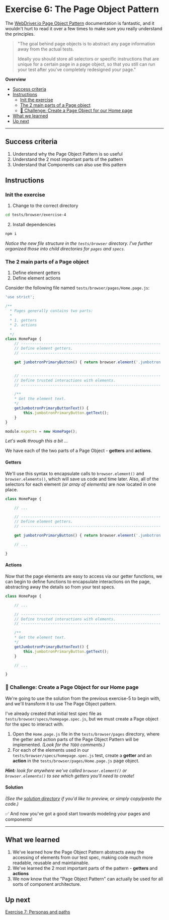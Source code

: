 # Exercise 6: The Page Object Pattern

The [WebDriver.io Page Object Pattern](http://webdriver.io/guide/testrunner/pageobjects.html) documentation is fantastic, and it wouldn't hurt to read it over a few times to make sure you really understand the principles.

> "The goal behind page objects is to abstract any page information away from the actual tests.
> 
> Ideally you should store all selectors or specific instructions that are unique for a certain page in a page object, so that you still can run your test after you’ve completely redesigned your page."

**Overview**

<!-- TOC -->

- [Success criteria](#success-criteria)
- [Instructions](#instructions)
  - [Init the exercise](#init-the-exercise)
  - [The 2 main parts of a Page object](#the-2-main-parts-of-a-page-object)
  - [💪 Challenge: Create a Page Object for our Home page](#💪-challenge-create-a-page-object-for-our-home-page)
- [What we learned](#what-we-learned)
- [Up next](#up-next)

<!-- /TOC -->

---

## Success criteria

1. Understand why the Page Object Pattern is so useful
1. Understand the 2 most important parts of the pattern
1. Understand that Components can also use this pattern

## Instructions

### Init the exercise

1. Change to the correct directory

```bash
cd tests/browser/exercise-4
```

2. Install dependencies

```bash
npm i
```

_Notice the new file structure in the `tests/browser` directory.  I've further organized those into child directories for `pages` and `specs`._

### The 2 main parts of a Page object

1. Define element getters
1. Define element actions

Consider the following file named `tests/browser/pages/Home.page.js`:

```js
'use strict';

/**
  * Pages generally contains two parts:
  *
  * 1. getters
  * 2. actions
  *
  */
class HomePage {
    // --------------------------------------------------------------
    // Define element getters.
    // --------------------------------------------------------------

    get jumbotronPrimaryButton() { return browser.element('.jumbotron .btn-primary'); }


    // --------------------------------------------------------------
    // Define trusted interactions with elements.
    // --------------------------------------------------------------

    /**
    * Get the element text.
    */
    getJumbotronPrimaryButtonText() {
        this.jumbotronPrimaryButton.getText();
    }
}

module.exports = new HomePage();

```

_Let's walk through this a bit ..._

We have each of the two parts of a Page Object - **getters** and **actions**.

#### Getters

We'll use this syntax to encapsulate calls to `browser.element()` and `browser.elements()`, which will save us code and time later.  Also, all of the selectors for each element _(or array of elements)_ are now located in one place.

```js
class HomePage {

    // ...

    // --------------------------------------------------------------
    // Define element getters.
    // --------------------------------------------------------------

    get jumbotronPrimaryButton() { return browser.element('.jumbotron .btn-primary'); }

    // ...

}
```

#### Actions

Now that the page elements are easy to access via our getter functions, we can begin to define functions to encapsulate interactions on the page, abstracting away the details so from your test specs.

```js
class HomePage {

    // ...

    // --------------------------------------------------------------
    // Define trusted interactions with elements.
    // --------------------------------------------------------------

    /**
    * Get the element text.
    */
    getJumbotronPrimaryButtonText() {
        this.jumbotronPrimaryButton.getText();
    }

    // ...

}
```

### 💪 Challenge: Create a Page Object for our Home page

We're going to use the solution from the previous exercise-5 to begin with, and we'll transform it to use The Page Object pattern.

I've already created that initial test spec file as `tests/browser/specs/homepage.spec.js`, but we must create a Page object for the spec to interact with.

1. Open the `Home.page.js` file in the `tests/browser/pages` directory, where the getter and action parts of the Page Object Pattern will be implemented. _(Look for the `TODO` comments.)_
2. For each of the elements used in our `tests/browser/specs/homepage.spec.js` test, create a **getter** and an **action** in the `tests/browser/pages/Home.page.js` page object.

_**Hint:** look for anywhere we've called `browser.element()` or `browser.elements()` to see which getters you'll need to create!_

#### Solution

_(See the [solution directory](tests/browser/solution) if you'd like to preview, or simply copy/pasta the code.)_

✅ And now you've got a good start towards modeling your pages and components!

---

## What we learned

1. We've learned how the Page Object Pattern abstracts away the accessing of elements from our test spec, making code much more readable, reusable and maintainable.
1. We've learned the 2 most important parts of the pattern - **getters** and **actions**
1. We now know that the "Page Object Pattern" can actually be used for all sorts of component architecture.

## Up next

[Exercise 7: Personas and paths](../exercise-7)
